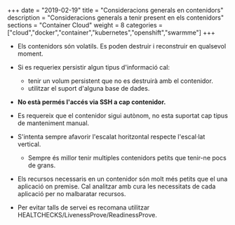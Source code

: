 +++
date        = "2019-02-19"
title       = "Consideracions generals en contenidors"
description = "Consideracions generals a tenir present en els contenidors"
sections    = "Container Cloud"
weight      = 8
categories  = ["cloud","docker","container","kubernetes","openshift","swarmme"]
+++

* Els contenidors són volatils. Es poden destruir i reconstruir en qualsevol moment.
* Si es requeriex persistir algun tipus d'informació cal:

  * tenir un volum persistent que no es destruirà amb el contenidor.
  * utilitzar el suport d'alguna base de dades.

* **No està permés l'accés via SSH a cap contenidor.**
* Es requereix que el contenidor sigui autònom, no esta suportat cap tipus de manteniment manual.
* S'intenta sempre afavorir l'escalat horitzontal respecte l'escal·lat vertical.
  * Sempre és millor tenir multiples contenidors petits que tenir-ne pocs de grans.
* Els recursos necessaris en un contenidor són molt més petits que el una aplicació on premise. Cal analitzar amb cura les necessitats de cada aplicació per no malbaratar recursos.
* Per evitar talls de servei es recomana utilitzar HEALTCHECKS/LivenessProve/ReadinessProve.

